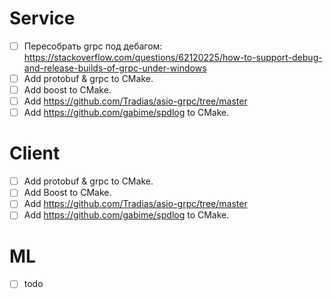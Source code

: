 # Service
- [ ] Пересобрать grpc под дебагом: https://stackoverflow.com/questions/62120225/how-to-support-debug-and-release-builds-of-grpc-under-windows
- [ ] Add protobuf & grpc to CMake.
- [ ] Add boost to CMake.
- [ ] Add https://github.com/Tradias/asio-grpc/tree/master 
- [ ] Add https://github.com/gabime/spdlog to CMake.

# Client
- [ ] Add protobuf & grpc to CMake.
- [ ] Add Boost to CMake.
- [ ] Add https://github.com/Tradias/asio-grpc/tree/master 
- [ ] Add https://github.com/gabime/spdlog to CMake.

# ML
- [ ] todo
